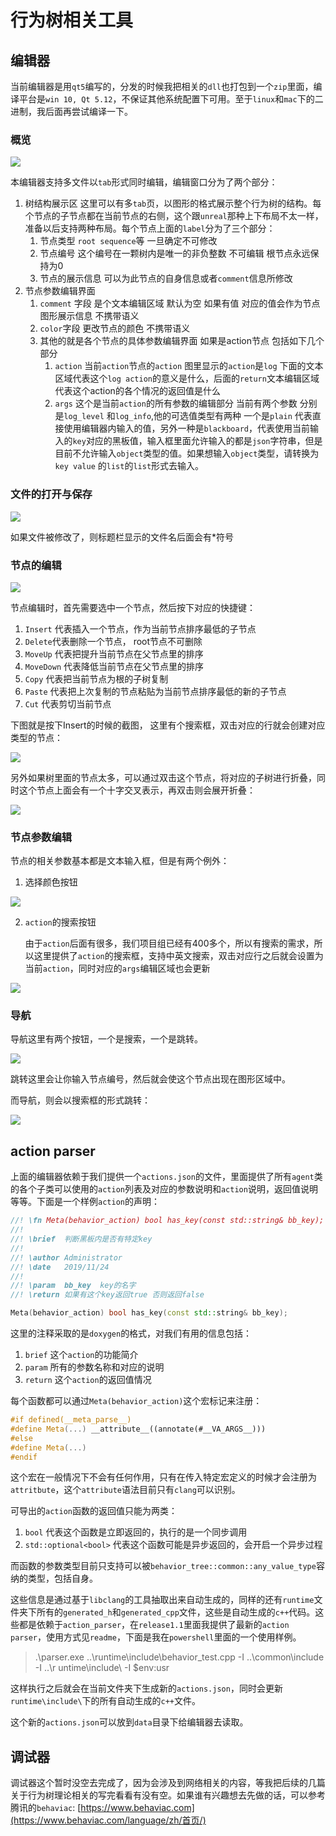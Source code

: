 # 行为树相关工具

## 编辑器

当前编辑器是用`qt5`编写的，分发的时候我把相关的`dll`也打包到一个`zip`里面，编译平台是`win 10, Qt 5.12`，不保证其他系统配置下可用。至于`linux`和`mac`下的二进制，我后面再尝试编译一下。

### 概览

![](images\editor_preview.png)

本编辑器支持多文件以`tab`形式同时编辑，编辑窗口分为了两个部分：

1. 树结构展示区 这里可以有多`tab`页，以图形的格式展示整个行为树的结构。每个节点的子节点都在当前节点的右侧，这个跟`unreal`那种上下布局不太一样，准备以后支持两种布局。每个节点上面的`label`分为了三个部分：
   1. 节点类型 `root sequence`等 一旦确定不可修改
   2. 节点编号 这个编号在一颗树内是唯一的非负整数 不可编辑 根节点永远保持为0
   3. 节点的展示信息 可以为此节点的自身信息或者`comment`信息所修改
2. 节点参数编辑界面
   1. `comment` 字段 是个文本编辑区域 默认为空 如果有值 对应的值会作为节点图形展示信息 不携带语义
   2. `color`字段 更改节点的颜色 不携带语义
   3. 其他的就是各个节点的具体参数编辑界面 如果是action节点 包括如下几个部分
      1. `action` 当前`action`节点的`action` 图里显示的`action`是`log` 下面的文本区域代表这个`log action`的意义是什么，后面的`return`文本编辑区域代表这个action的各个情况的返回值是什么
      2. `args` 这个是当前`action`的所有参数的编辑部分 当前有两个参数 分别是`log_level` 和`log_info`,他的可选值类型有两种 一个是`plain` 代表直接使用编辑器内输入的值，另外一种是`blackboard`，代表使用当前输入的`key`对应的黑板值，输入框里面允许输入的都是`json`字符串，但是目前不允许输入`object`类型的值。如果想输入`object`类型，请转换为`key value` 的`list`的`list`形式去输入。

### 文件的打开与保存

![](images\editor_file_edit.png)

如果文件被修改了，则标题栏显示的文件名后面会有*符号

### 节点的编辑

![](images\editor_node_edit.png)

节点编辑时，首先需要选中一个节点，然后按下对应的快捷键：

1. `Insert` 代表插入一个节点，作为当前节点排序最低的子节点
2. `Delete`代表删除一个节点， root节点不可删除
3. `MoveUp` 代表把提升当前节点在父节点里的排序
4. `MoveDown` 代表降低当前节点在父节点里的排序
5. `Copy` 代表把当前节点为根的子树复制
6. `Paste` 代表把上次复制的节点粘贴为当前节点排序最低的新的子节点
7. `Cut` 代表剪切当前节点

下图就是按下Insert的时候的截图， 这里有个搜索框，双击对应的行就会创建对应类型的节点：

![](images\editor_node_select.png)

另外如果树里面的节点太多，可以通过双击这个节点，将对应的子树进行折叠，同时这个节点上面会有一个十字交叉表示，再双击则会展开折叠：

![](images\editor_node_collapse.png)

### 节点参数编辑

节点的相关参数基本都是文本输入框，但是有两个例外：

1. 选择颜色按钮

![](images\editor_color_select.png)

2. `action`的搜索按钮

   由于`action`后面有很多，我们项目组已经有400多个，所以有搜索的需求，所以这里提供了`action`的搜索框，支持中英文搜索，双击对应行之后就会设置为当前`action`，同时对应的`args`编辑区域也会更新

![](images\editor_action_select.png)

### 导航

导航这里有两个按钮，一个是搜索，一个是跳转。

![](images\editor_navigate.png)

跳转这里会让你输入节点编号，然后就会使这个节点出现在图形区域中。

而导航，则会以搜索框的形式跳转：

![](images\editor_navigate_search.png)

## action parser

上面的编辑器依赖于我们提供一个`actions.json`的文件，里面提供了所有`agent`类的各个子类可以使用的`action`列表及对应的参数说明和`action`说明，返回值说明等等。下面是一个样例`action`的声明：

```c++
//! \fn	Meta(behavior_action) bool has_key(const std::string& bb_key);
//!
//! \brief	判断黑板内是否有特定key
//!
//! \author	Administrator
//! \date	2019/11/24
//!
//! \param	bb_key	key的名字
//! \return 如果有这个key返回true 否则返回false

Meta(behavior_action) bool has_key(const std::string& bb_key);
```

这里的注释采取的是`doxygen`的格式，对我们有用的信息包括：

1. `brief` 这个`action`的功能简介
2. `param` 所有的参数名称和对应的说明
3. `return` 这个`action`的返回值情况

每个函数都可以通过`Meta(behavior_action)`这个宏标记来注册：

```c++
#if defined(__meta_parse__)
#define Meta(...) __attribute__((annotate(#__VA_ARGS__)))
#else
#define Meta(...) 
#endif
```

这个宏在一般情况下不会有任何作用，只有在传入特定宏定义的时候才会注册为`attritbute`，这个`attribute`语法目前只有`clang`可以识别。

可导出的`action`函数的返回值只能为两类：

1. `bool` 代表这个函数是立即返回的，执行的是一个同步调用
2. `std::optional<bool>` 代表这个函数可能是异步返回的，会开启一个异步过程

而函数的参数类型目前只支持可以被`behavior_tree::common::any_value_type`容纳的类型，包括自身。

这些信息是通过基于`libclang`的工具抽取出来自动生成的，同样的还有`runtime`文件夹下所有的`generated_h`和`generated_cpp`文件，这些是自动生成的`c++`代码。这些都是依赖于`action_parser`，在`release1.1`里面我提供了最新的`action parser`，使用方式见`readme`，下面是我在`powershell`里面的一个使用样例。

> .\parser.exe ..\runtime\include\behavior_test.cpp -I ..\common\include -I ..\r
> untime\include\ -I $env:usr

这样执行之后就会在当前文件夹下生成新的`actions.json`，同时会更新`runtime\include\`下的所有自动生成的`c++`文件。

这个新的`actions.json`可以放到`data`目录下给编辑器去读取。

## 调试器

调试器这个暂时没空去完成了，因为会涉及到网络相关的内容，等我把后续的几篇关于行为树理论相关的写完看看有没有空。如果谁有兴趣想去先做的话，可以参考腾讯的`behaviac`:  [https://www.behaviac.com](https://www.behaviac.com/language/zh/首页/) 

